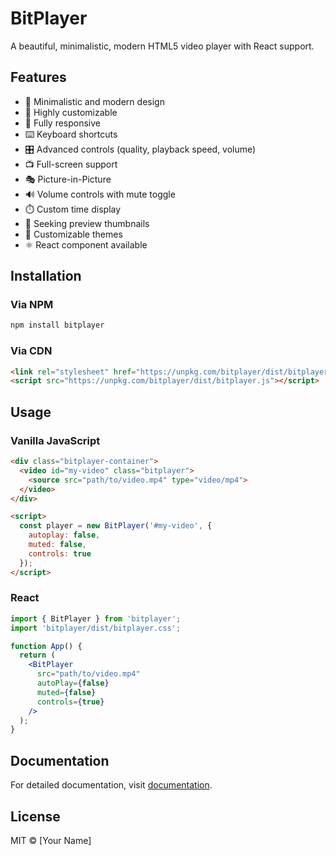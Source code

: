 # BitPlayer

A beautiful, minimalistic, modern HTML5 video player with React support.

## Features

- 🎨 Minimalistic and modern design
- 🎯 Highly customizable
- 📱 Fully responsive
- ⌨️ Keyboard shortcuts
- 🎛️ Advanced controls (quality, playback speed, volume)
- 📺 Full-screen support
- 🎭 Picture-in-Picture
- 🔊 Volume controls with mute toggle
- ⏱️ Custom time display
- 🎯 Seeking preview thumbnails
- 🎨 Customizable themes
- ⚛️ React component available

## Installation

### Via NPM
```bash
npm install bitplayer
```

### Via CDN
```html
<link rel="stylesheet" href="https://unpkg.com/bitplayer/dist/bitplayer.css">
<script src="https://unpkg.com/bitplayer/dist/bitplayer.js"></script>
```

## Usage

### Vanilla JavaScript
```html
<div class="bitplayer-container">
  <video id="my-video" class="bitplayer">
    <source src="path/to/video.mp4" type="video/mp4">
  </video>
</div>

<script>
  const player = new BitPlayer('#my-video', {
    autoplay: false,
    muted: false,
    controls: true
  });
</script>
```

### React
```jsx
import { BitPlayer } from 'bitplayer';
import 'bitplayer/dist/bitplayer.css';

function App() {
  return (
    <BitPlayer
      src="path/to/video.mp4"
      autoPlay={false}
      muted={false}
      controls={true}
    />
  );
}
```

## Documentation

For detailed documentation, visit [documentation](https://github.com/yourusername/bitplayer/docs).

## License

MIT © [Your Name]
